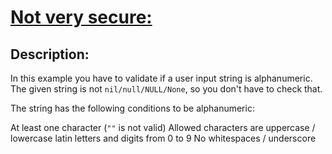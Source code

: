 # [Not very secure:](https://www.codewars.com/kata/526dbd6c8c0eb53254000110)

## Description:

In this example you have to validate if a user input string is alphanumeric. The given string is not `nil/null/NULL/None`, so you don't have to check that.

The string has the following conditions to be alphanumeric:

At least one character (`""` is not valid)
Allowed characters are uppercase / lowercase latin letters and digits from 0 to 9
No whitespaces / underscore
